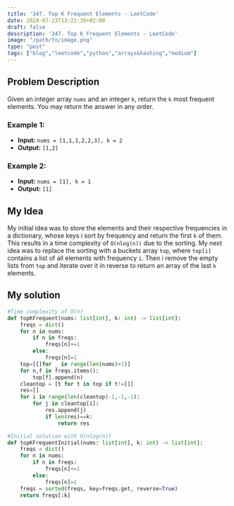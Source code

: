 ```yaml
---
title: '347. Top K Frequent Elements - LeetCode'
date: 2024-07-23T13:22:39+02:00
draft: false
description: '347. Top K Frequent Elements - LeetCode'
image: "/path/to/image.png"
type: "post"
tags: ["blog","leetcode","python","arrays&hashing","medium"]
---
```

## Problem Description

Given an integer array `nums` and an integer `k`, return the `k` most frequent elements. You may return the answer in any order.
### Example 1:
* **Input:** `nums = [1,1,1,2,2,3], k = 2`
* **Output:** `[1,2]`
### Example 2:
* **Input:** `nums = [1], k = 1`
* **Output:** `[1]`

## My Idea

My initial idea was to store the elements and their respective frequencies in a dictionary, whose keys i sort by frequency and return the first `k` of them. This results in a time complexity of `O(nlog(n))` due to the sorting.  My next idea was to replace the sorting with a buckets array `top`, where `top[i]` contains a list of all elements with frequency `i`. Then i remove the empty lists from `top` and iterate over it in reverse to return an array of the last `k` elements.

## My solution
```python
#Time complexity of O(n)
def topKFrequent(nums: list[int], k: int) -> list[int]:
    freqs = dict()
    for n in nums:
        if n in freqs:
            freqs[n]+=1
        else:
            freqs[n]=1
    top=[[]for _ in range(len(nums)+1)]
    for n,f in freqs.items():
        top[f].append(n)
    cleantop = [t for t in top if t!=[]]
    res=[]
    for i in range(len(cleantop)-1,-1,-1):
        for j in cleantop[i]:
            res.append(j)
            if len(res)==k:
                return res

#Initial solution with O(nlog(n))
def topKFrequentInitial(nums: list[int], k: int) -> list[int]:
    freqs = dict()
    for n in nums:
        if n in freqs:
            freqs[n]+=1
        else:
            freqs[n]=1
    freqs = sorted(freqs, key=freqs.get, reverse=True)
    return freqs[:k]

```
